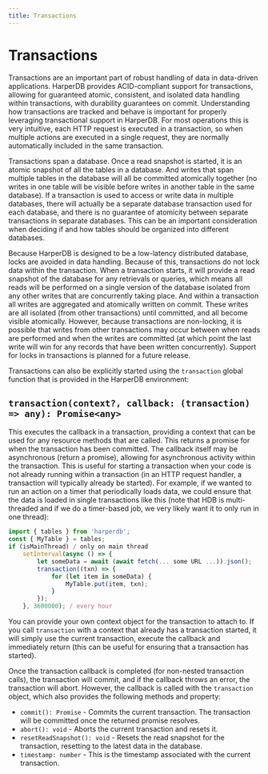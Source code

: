 ```yaml
---
title: Transactions
---
```


# Transactions

Transactions are an important part of robust handling of data in data-driven applications. HarperDB provides ACID-compliant support for transactions, allowing for guaranteed atomic, consistent, and isolated data handling within transactions, with durability guarantees on commit. Understanding how transactions are tracked and behave is important for properly leveraging transactional support in HarperDB. For most operations this is very intuitive, each HTTP request is executed in a transaction, so when multiple actions are executed in a single request, they are normally automatically included in the same transaction.

Transactions span a database. Once a read snapshot is started, it is an atomic snapshot of all the tables in a database. And writes that span multiple tables in the database will all be committed atomically together (no writes in one table will be visible before writes in another table in the same database). If a transaction is used to access or write data in multiple databases, there will actually be a separate database transaction used for each database, and there is no guarantee of atomicity between separate transactions in separate databases. This can be an important consideration when deciding if and how tables should be organized into different databases.

Because HarperDB is designed to be a low-latency distributed database, locks are avoided in data handling. Because of this, transactions do not lock data within the transaction. When a transaction starts, it will provide a read snapshot of the database for any retrievals or queries, which means all reads will be performed on a single version of the database isolated from any other writes that are concurrently taking place. And within a transaction all writes are aggregated and atomically written on commit. These writes are all isolated (from other transactions) until committed, and all become visible atomically. However, because transactions are non-locking, it is possible that writes from other transactions may occur between when reads are performed and when the writes are committed (at which point the last write will win for any records that have been written concurrently). Support for locks in transactions is planned for a future release.

Transactions can also be explicitly started using the `transaction` global function that is provided in the HarperDB environment:

## `transaction(context?, callback: (transaction) => any): Promise<any>`

This executes the callback in a transaction, providing a context that can be used for any resource methods that are called. This returns a promise for when the transaction has been committed. The callback itself may be asynchronous (return a promise), allowing for asynchronous activity within the transaction. This is useful for starting a transaction when your code is not already running within a transaction (in an HTTP request handler, a transaction will typically already be started). For example, if we wanted to run an action on a timer that periodically loads data, we could ensure that the data is loaded in single transactions like this (note that HDB is multi-threaded and if we do a timer-based job, we very likely want it to only run in one thread):

```javascript
import { tables } from 'harperdb';
const { MyTable } = tables; 
if (isMainThread) / only on main thread
	setInterval(async () => {
		let someData = await (await fetch(... some URL ...)).json();
		transaction((txn) => {
			for (let item in someData) {
				MyTable.put(item, txn);
			}
		});
	}, 3600000); / every hour
```

You can provide your own context object for the transaction to attach to. If you call `transaction` with a context that already has a transaction started, it will simply use the current transaction, execute the callback and immediately return (this can be useful for ensuring that a transaction has started).

Once the transaction callback is completed (for non-nested transaction calls), the transaction will commit, and if the callback throws an error, the transaction will abort. However, the callback is called with the `transaction` object, which also provides the following methods and property:

* `commit(): Promise` - Commits the current transaction. The transaction will be committed once the returned promise resolves.
* `abort(): void` - Aborts the current transaction and resets it.
* `resetReadSnapshot(): void` - Resets the read snapshot for the transaction, resetting to the latest data in the database.
* `timestamp: number` - This is the timestamp associated with the current transaction.
